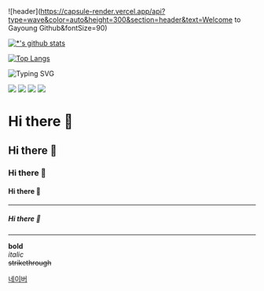![header](https://capsule-render.vercel.app/api?type=wave&color=auto&height=300&section=header&text=Welcome to Gayoung Github&fontSize=90)

[![*'s github stats](https://github-readme-stats.vercel.app/api?username=gaebonglee)](https://github.com/gaebonglee)

[![Top Langs](https://github-readme-stats.vercel.app/api/top-langs/?username=gaebonglee)](https://github.com/gaebonglee/github-readme-stats)

![Typing SVG](https://readme-typing-svg.demolab.com/?lines=Welcome+to+Gayoung's+Github!;)

<img src="https://img.shields.io/badge/HTML-E34F26.svg?style=for-the-badge&logo=HTML5&logoColor=fcfcfa" />
<img src="https://img.shields.io/badge/CSS-20232a.svg?style=for-the-badge&logo=CSS&logoColor=61DAFB" />
<img src="https://img.shields.io/badge/JavaScript-20232a.svg?style=for-the-badge&logo=javascript&logoColor=61DAFB" />
<img src="https://img.shields.io/badge/react-20232a.svg?style=for-the-badge&logo=react&logoColor=61DAFB" />


# Hi there 👋
## Hi there 👋
### Hi there 👋
#### Hi there 👋
---
##### Hi there 👋
---
**bold** <br>
*italic* <br>
~~strikethrough~~ <br>


[네이버](naver.com)
